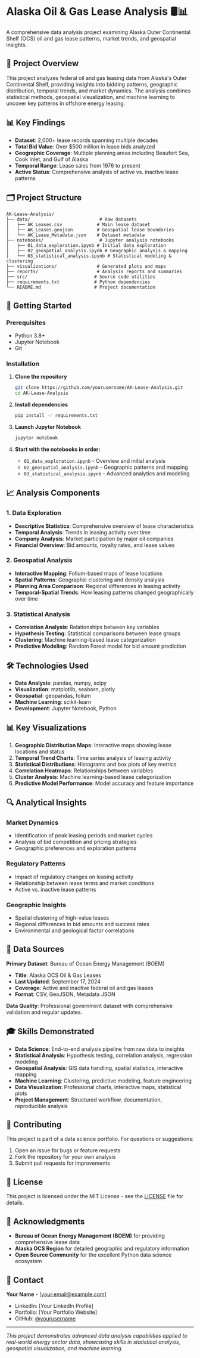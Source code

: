 # Alaska Oil & Gas Lease Analysis 🛢️📊

A comprehensive data analysis project examining Alaska Outer Continental Shelf (OCS) oil and gas lease patterns, market trends, and geospatial insights.

## 🎯 Project Overview

This project analyzes federal oil and gas leasing data from Alaska's Outer Continental Shelf, providing insights into bidding patterns, geographic distribution, temporal trends, and market dynamics. The analysis combines statistical methods, geospatial visualization, and machine learning to uncover key patterns in offshore energy leasing.

## 📊 Key Findings

- **Dataset**: 2,000+ lease records spanning multiple decades
- **Total Bid Value**: Over $500 million in lease bids analyzed
- **Geographic Coverage**: Multiple planning areas including Beaufort Sea, Cook Inlet, and Gulf of Alaska
- **Temporal Range**: Lease sales from 1976 to present
- **Active Status**: Comprehensive analysis of active vs. inactive lease patterns

## 🗂️ Project Structure

```
AK-Lease-Analysis/
├── data/                          # Raw datasets
│   ├── AK_Leases.csv             # Main lease dataset
│   ├── AK_Leases.geojson         # Geospatial lease boundaries
│   └── AK_Lease_Metadata.json    # Dataset metadata
├── notebooks/                     # Jupyter analysis notebooks
│   ├── 01_data_exploration.ipynb # Initial data exploration
│   ├── 02_geospatial_analysis.ipynb # Geographic analysis & mapping
│   └── 03_statistical_analysis.ipynb # Statistical modeling & clustering
├── visualizations/               # Generated plots and maps
├── reports/                      # Analysis reports and summaries
├── src/                         # Source code utilities
├── requirements.txt             # Python dependencies
└── README.md                    # Project documentation
```

## 🚀 Getting Started

### Prerequisites

- Python 3.8+
- Jupyter Notebook
- Git

### Installation

1. **Clone the repository**
   ```bash
   git clone https://github.com/yourusername/AK-Lease-Analysis.git
   cd AK-Lease-Analysis
   ```

2. **Install dependencies**
   ```bash
   pip install -r requirements.txt
   ```

3. **Launch Jupyter Notebook**
   ```bash
   jupyter notebook
   ```

4. **Start with the notebooks in order:**
   - `01_data_exploration.ipynb` - Overview and initial analysis
   - `02_geospatial_analysis.ipynb` - Geographic patterns and mapping
   - `03_statistical_analysis.ipynb` - Advanced analytics and modeling

## 📈 Analysis Components

### 1. Data Exploration
- **Descriptive Statistics**: Comprehensive overview of lease characteristics
- **Temporal Analysis**: Trends in leasing activity over time
- **Company Analysis**: Market participation by major oil companies
- **Financial Overview**: Bid amounts, royalty rates, and lease values

### 2. Geospatial Analysis
- **Interactive Mapping**: Folium-based maps of lease locations
- **Spatial Patterns**: Geographic clustering and density analysis
- **Planning Area Comparison**: Regional differences in leasing activity
- **Temporal-Spatial Trends**: How leasing patterns changed geographically over time

### 3. Statistical Analysis
- **Correlation Analysis**: Relationships between key variables
- **Hypothesis Testing**: Statistical comparisons between lease groups
- **Clustering**: Machine learning-based lease categorization
- **Predictive Modeling**: Random Forest model for bid amount prediction

## 🛠️ Technologies Used

- **Data Analysis**: pandas, numpy, scipy
- **Visualization**: matplotlib, seaborn, plotly
- **Geospatial**: geopandas, folium
- **Machine Learning**: scikit-learn
- **Development**: Jupyter Notebook, Python

## 📊 Key Visualizations

1. **Geographic Distribution Maps**: Interactive maps showing lease locations and status
2. **Temporal Trend Charts**: Time series analysis of leasing activity
3. **Statistical Distributions**: Histograms and box plots of key metrics
4. **Correlation Heatmaps**: Relationships between variables
5. **Cluster Analysis**: Machine learning-based lease categorization
6. **Predictive Model Performance**: Model accuracy and feature importance

## 🔍 Analytical Insights

### Market Dynamics
- Identification of peak leasing periods and market cycles
- Analysis of bid competition and pricing strategies
- Geographic preferences and exploration patterns

### Regulatory Patterns
- Impact of regulatory changes on leasing activity
- Relationship between lease terms and market conditions
- Active vs. inactive lease patterns

### Geographic Insights
- Spatial clustering of high-value leases
- Regional differences in bid amounts and success rates
- Environmental and geological factor correlations

## 📝 Data Sources

**Primary Dataset**: Bureau of Ocean Energy Management (BOEM)
- **Title**: Alaska OCS Oil & Gas Leases
- **Last Updated**: September 17, 2024
- **Coverage**: Active and inactive federal oil and gas leases
- **Format**: CSV, GeoJSON, Metadata JSON

**Data Quality**: Professional government dataset with comprehensive validation and regular updates.

## 🎓 Skills Demonstrated

- **Data Science**: End-to-end analysis pipeline from raw data to insights
- **Statistical Analysis**: Hypothesis testing, correlation analysis, regression modeling
- **Geospatial Analysis**: GIS data handling, spatial statistics, interactive mapping
- **Machine Learning**: Clustering, predictive modeling, feature engineering
- **Data Visualization**: Professional charts, interactive maps, statistical plots
- **Project Management**: Structured workflow, documentation, reproducible analysis

## 🤝 Contributing

This project is part of a data science portfolio. For questions or suggestions:

1. Open an issue for bugs or feature requests
2. Fork the repository for your own analysis
3. Submit pull requests for improvements

## 📄 License

This project is licensed under the MIT License - see the [LICENSE](LICENSE) file for details.

## 🙏 Acknowledgments

- **Bureau of Ocean Energy Management (BOEM)** for providing comprehensive lease data
- **Alaska OCS Region** for detailed geographic and regulatory information
- **Open Source Community** for the excellent Python data science ecosystem

## 📧 Contact

**Your Name** - [your.email@example.com]
- LinkedIn: [Your LinkedIn Profile]
- Portfolio: [Your Portfolio Website]
- GitHub: [@yourusername](https://github.com/yourusername)

---

*This project demonstrates advanced data analysis capabilities applied to real-world energy sector data, showcasing skills in statistical analysis, geospatial visualization, and machine learning.*